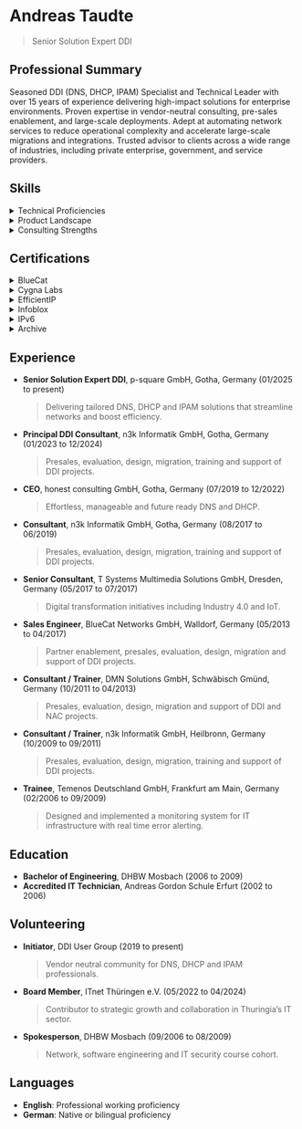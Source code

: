 # Andreas Taudte
> Senior Solution Expert DDI

## Professional Summary
Seasoned DDI (DNS, DHCP, IPAM) Specialist and Technical Leader with over 15 years of experience delivering high-impact solutions for enterprise environments. Proven expertise in vendor-neutral consulting, pre-sales enablement, and large-scale deployments. Adept at automating network services to reduce operational complexity and accelerate large-scale migrations and integrations. Trusted advisor to clients across a wide range of industries, including private enterprise, government, and service providers.

## Skills
<details>
  <summary>Technical Proficiencies</summary>
  
* Domain Name System (DNS)
* Dynamic Host Configuration Protocol (DHCP)
* IP Address Management (IPAM)
* DDI
* DNS Security
* DNSSEC
* Internet Protocol Version 6 (IPv6)
* DHCPv6
</details>
<details>
  <summary>Product Landscape</summary>
  
* BlueCat (BAM, BDDS, Edge, Micetro)
* Cygna Labs (IPControl, Sapphire, VitalQIP)
* EfficientIP (SOLIDserver)
* Infoblox (NIOS)
* ISC (BIND, DHCP, Kea)
</details>
<details>
  <summary>Consulting Strengths</summary>
  
* Client Workshops
* Pre-sales Engagement
* Solution Selling
* Technical and Executive Presentations
* Network Design Expertise
* International Mobility
* Stakeholder Communication
* Migration Leadership
* Vendor-Neutral Strategy
* Complex Project Execution
</details>

## Certifications
<details>
  <summary>BlueCat</summary>
  
* Migration Certified Professional
* Advanced Certified Professional
* Support Certified Professional
* Certified Instructor
* Certified Support Provider
* Authorized Consultant
* Certified IPAM Trainer
* Practical Management and Troubleshooting
* Official Men & Mice Instructor
</details>
<details>
  <summary>Cygna Labs</summary>
  
* Certified Trainer
* IPControl Admin and Sapphire Appliance
* Advanced IPControl Administrator
</details>
<details>
  <summary>EfficientIP</summary>
  
* Certified DDI Advanced Administrator
* Certified DDI Support Engineer
* Certified DDI Administrator
* Certified NetChange Administrator
</details>
<details>
  <summary>Infoblox</summary>

* Core DDI Configuration and Administration
* Core DDI Advanced Troubleshooting
* DNS for Security Practitioners
* DNS Infrastructure Security
* DDI Professional
* Automation Services Engineer
* Certified Support Technician
</details>
<details>
  <summary>IPv6</summary>
  
* IPv6 Certified Sage
* IPv6 Forum Certified Network Engineer
</details>

<details>
  <summary>Archive</summary>

* all certificates stored under [`certificates/`](certificates/)
* click on a title below to view original PDF

| Year | Month | Certificate |
|------|-------|-------------|
| 2025 | Jun | [Cygna Labs Certified Trainer](certificates/ataudte_202506_Cygna-Labs_Certified-Trainer.pdf) |
| 2025 | May | [BlueCat Integrity Recertification Delta](certificates/ataudte_202505_BlueCat_Integrity-Recertification-Delta.pdf) |
| 2025 | May | [BlueCat Migration Certified Professional](certificates/ataudte_202505_BlueCat_Migration-Certified-Professional.pdf) |
| 2025 | May | [BlueCat Migration Recertification](certificates/ataudte_202505_BlueCat_Migration-Recertification.pdf) |
| 2025 | Apr | [Cygna Labs IPControl Admin and Sapphire Appliance](certificates/ataudte_202504_Cygna-Labs_IPControl-Admin-and-Sapphire-Appliance.pdf) |
| 2023 | Feb | [Infoblox Core DDI Administration](certificates/ataudte_202302_Infoblox_Core-DDI-Administration.pdf) |
| 2023 | Jan | [Infoblox Advanced Troubleshooting](certificates/ataudte_202301_Infoblox_Advanced-Troubleshooting.pdf) |
| 2022 | Jul | [BlueCat Migration Advanced](certificates/ataudte_202207_BlueCat_Migration-Advanced.pdf) |
| 2022 | Jul | [BlueCat Migration Fundamentals](certificates/ataudte_202207_BlueCat_Migration-Fundamentals.pdf) |
| 2022 | Apr | [BlueCat Advanced Certified Professional](certificates/ataudte_202204_BlueCat_Advanced-Certified-Professional.pdf) |
| 2022 | Apr | [BlueCat Fundamentals Certified Professional](certificates/ataudte_202204_BlueCat_Fundamentals-Certified-Professional.pdf) |
| 2022 | Apr | [BlueCat Support Certified Professional](certificates/ataudte_202204_BlueCat_Support-Certified-Professional.pdf) |
| 2022 | Mar | [EfficientIP Certified DDI Advanced Administrator](certificates/ataudte_202203_EfficientIP_Certified-DDI-Advanced-Administrator.pdf) |
| 2022 | Mar | [EfficientIP Certified DDI Support Engineer](certificates/ataudte_202203_EfficientIP_Certified-DDI-Support-Engineer.pdf) |
| 2021 | Dec | [EfficientIP Certified DDI Administrator](certificates/ataudte_202112_EfficientIP_Certified-DDI-Administrator.pdf) |
| 2021 | Dec | [EfficientIP Certified NetChange Administrator](certificates/ataudte_202112_EfficientIP_Certified-NetChange-Administrator.pdf) |
| 2021 | Dec | [Infoblox DNS Infrastructure Security](certificates/ataudte_202112_Infoblox_DNS-Infrastructure-Security.pdf) |
| 2021 | Dec | [Infoblox DNS for Security Practitioners](certificates/ataudte_202112_Infoblox_DNS-for-Security-Practitioners.pdf) |
| 2021 | Nov | [Infoblox DDI Professional](certificates/ataudte_202111_Infoblox_DDI-Professional.pdf) |
| 2018 | Jun | [Men Mice MMSuite](certificates/ataudte_201806_Men-Mice_MMSuite.pdf) |
| 2018 | Jun | [Men Mice Official Instructor](certificates/ataudte_201806_Men-Mice_Official-Instructor.pdf) |
| 2018 | May | [BlueCat Certified Instructor](certificates/ataudte_201805_BlueCat_Certified-Instructor.pdf) |
| 2018 | Mar | [Diamond IP Advanced IPControl Administrator](certificates/ataudte_201803_Diamond-IP_Advanced-IPControl-Administrator.pdf) |
| 2017 | Oct | [VitalQIP Complete Training](certificates/ataudte_201710_VitalQIP-Complete-Training.pdf) |
| 2017 | Sep | [BlueCat Advanced Certified Professional](certificates/ataudte_201709_BlueCat_Advanced-Certified-Professional.pdf) |
| 2017 | Sep | [BlueCat Certified Support Provider](certificates/ataudte_201709_BlueCat_Certified-Support-Provider.pdf) |
| 2017 | Sep | [BlueCat Fundamentals Certified Professional](certificates/ataudte_201709_BlueCat_Fundamentals-Certified-Professional.pdf) |
| 2014 | Aug | [ERNW IPv6](certificates/ataudte_201408_ERNW_IPv6.pdf) |
| 2013 | Feb | [Infoblox Automation Services Engineer](certificates/ataudte_201302_Infoblox_Automation-Services-Engineer.pdf) |
| 2013 | Feb | [Infoblox Professional Services](certificates/ataudte_201302_Infoblox_Professional-Services.pdf) |
| 2012 | Oct | [Infoblox Certified NetMRI Administrator](certificates/ataudte_201210_Infoblox_Certified-NetMRI-Administrator.pdf) |
| 2012 | Mar | [HE IPv6 Sage](certificates/ataudte_201203_HE_IPv6-Sage.pdf) |
| 2011 | Dec | [Silvia Hagen IPv6 Hands On](certificates/ataudte_201112_Silvia-Hagen_IPv6-Hands-On.pdf) |
| 2011 | Sep | [BlueCat Authorized Consultant](certificates/ataudte_201109_BlueCat_Authorized-Consultant.pdf) |
| 2010 | Aug | [BlueCat IPAM Trainer](certificates/ataudte_201008_BlueCat_IPAM-Trainer.pdf) |
| 2010 | Aug | [BlueCat Troubleshooting](certificates/ataudte_201008_BlueCat_Troubleshooting.pdf) |
| 2010 | Jun | [BlueCat Adonis Administrator](certificates/ataudte_201006_BlueCat_Adonis-Administrator.pdf) |
| 2010 | Jun | [BlueCat Proteus Administrator](certificates/ataudte_201006_BlueCat_Proteus-Administrator.pdf) |
| 2010 | May | [Infoblox Support Technician](certificates/ataudte_201005_Infoblox_Support-Technician.pdf) |
| 2010 | Apr | [Infoblox Troubleshooting Class](certificates/ataudte_201004_Infoblox_Troubleshooting-Class.pdf) |
| 2009 | Dec | [Infoblox Certified Infoblox Core Administrator](certificates/ataudte_200912_Infoblox_Certified-Infoblox-Core-Administrator.pdf) |
| 2009 | Dec | [Infoblox Certified Infoblox Core Engineer](certificates/ataudte_200912_Infoblox_Certified-Infoblox-Core-Engineer.pdf) |


</details>

## Experience
* **Senior Solution Expert DDI**, p-square GmbH, Gotha, Germany (01/2025 to present)
  > Delivering tailored DNS, DHCP and IPAM solutions that streamline networks and boost efficiency.
* **Principal DDI Consultant**, n3k Informatik GmbH, Gotha, Germany (01/2023 to 12/2024)
  > Presales, evaluation, design, migration, training and support of DDI projects.
* **CEO**, honest consulting GmbH, Gotha, Germany (07/2019 to 12/2022)
  > Effortless, manageable and future ready DNS and DHCP.
* **Consultant**, n3k Informatik GmbH, Gotha, Germany (08/2017 to 06/2019)
  > Presales, evaluation, design, migration, training and support of DDI projects.
* **Senior Consultant**, T Systems Multimedia Solutions GmbH, Dresden, Germany (05/2017 to 07/2017)
  > Digital transformation initiatives including Industry 4.0 and IoT.
* **Sales Engineer**, BlueCat Networks GmbH, Walldorf, Germany (05/2013 to 04/2017)
  > Partner enablement, presales, evaluation, design, migration and support of DDI projects.
* **Consultant / Trainer**, DMN Solutions GmbH, Schwäbisch Gmünd, Germany (10/2011 to 04/2013)
  > Presales, evaluation, design, migration and support of DDI and NAC projects.
* **Consultant / Trainer**, n3k Informatik GmbH, Heilbronn, Germany (10/2009 to 09/2011)
  > Presales, evaluation, design, migration, training and support of DDI projects.
* **Trainee**, Temenos Deutschland GmbH, Frankfurt am Main, Germany (02/2006 to 09/2009)
  > Designed and implemented a monitoring system for IT infrastructure with real time error alerting.

## Education
* **Bachelor of Engineering**, DHBW Mosbach (2006 to 2009)
* **Accredited IT Technician**, Andreas Gordon Schule Erfurt (2002 to 2006)

## Volunteering
* **Initiator**, DDI User Group (2019 to present)
  > Vendor neutral community for DNS, DHCP and IPAM professionals.
* **Board Member**, ITnet Thüringen e.V. (05/2022 to 04/2024)
  > Contributor to strategic growth and collaboration in Thuringia’s IT sector.
* **Spokesperson**, DHBW Mosbach (09/2006 to 08/2009)
  > Network, software engineering and IT security course cohort.

## Languages
- **English**: Professional working proficiency
- **German**: Native or bilingual proficiency
